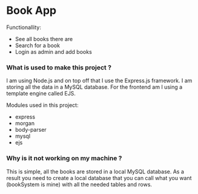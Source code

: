 # Book App
Functionallity:
- See all books there are
- Search for a book
- Login as admin and add books

### What is used to make this project ?
I am using Node.js and on top off that I use the Express.js framework. 
I am storing all the data in a MySQL database.
For the frontend am I using a template engine called EJS.

Modules used in this project:
- express
- morgan
- body-parser
- mysql
- ejs

### Why is it not working on my machine ?
This is simple, all the books are stored in a local MySQL database. As a result you need to create a local database that you can call what you want (bookSystem is mine) with all the needed tables and rows.